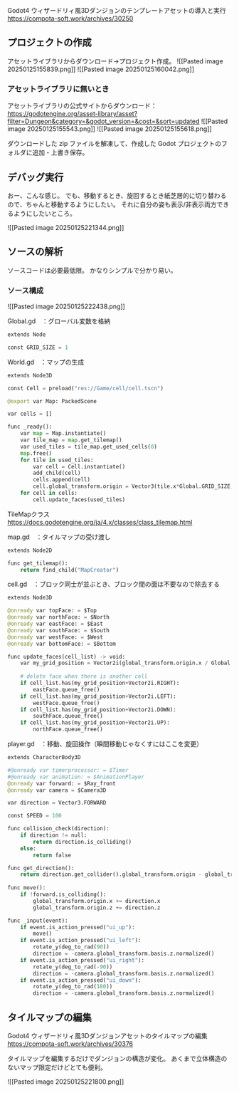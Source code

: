 
Godot4 ウィザードリィ風3Dダンジョンのテンプレートアセットの導入と実行
https://compota-soft.work/archives/30250

## プロジェクトの作成

アセットライブラリからダウンロード→プロジェクト作成。
![[Pasted image 20250125155839.png]]
![[Pasted image 20250125160042.png]]

### アセットライブラリに無いとき

アセットライブラリの公式サイトからダウンロード：
https://godotengine.org/asset-library/asset?filter=Dungeon&category=&godot_version=&cost=&sort=updated
![[Pasted image 20250125155543.png]]
![[Pasted image 20250125155618.png]]

ダウンロードした zip ファイルを解凍して、作成した Godot プロジェクトのフォルダに追加・上書き保存。

## デバッグ実行

おー、こんな感じ。
でも、移動するとき、旋回するとき紙芝居的に切り替わるので、ちゃんと移動するようにしたい。
それに自分の姿も表示/非表示両方できるようにしたいところ。

![[Pasted image 20250125221344.png]]

## ソースの解析

ソースコードは必要最低限。
かなりシンプルで分かり易い。

### ソース構成
![[Pasted image 20250125222438.png]]

Global.gd　：グローバル変数を格納
```python
extends Node

const GRID_SIZE = 1
```

World.gd　：マップの生成
```python
extends Node3D

const Cell = preload("res://Game/cell/cell.tscn")

@export var Map: PackedScene

var cells = []

func _ready():
	var map = Map.instantiate()
	var tile_map = map.get_tilemap()
	var used_tiles = tile_map.get_used_cells(0)
	map.free()
	for tile in used_tiles:
		var cell = Cell.instantiate()
		add_child(cell)
		cells.append(cell)
		cell.global_transform.origin = Vector3(tile.x*Global.GRID_SIZE, 0, tile.y*Global.GRID_SIZE)
	for cell in cells:
		cell.update_faces(used_tiles)
```

TileMapクラス
https://docs.godotengine.org/ja/4.x/classes/class_tilemap.html


map.gd　：タイルマップの受け渡し
```python
extends Node2D

func get_tilemap():
	return find_child("MapCreator")
```

cell.gd　：ブロック同士が並ぶとき、ブロック間の面は不要なので除去する
```python
extends Node3D

@onready var topFace: = $Top
@onready var northFace: = $North
@onready var eastFace: = $East
@onready var southFace: = $South
@onready var westFace: = $West
@onready var bottomFace: = $Bottom

func update_faces(cell_list) -> void:
	var my_grid_position = Vector2i(global_transform.origin.x / Global.GRID_SIZE, global_transform.origin.z / 1)
	
	# delete face when there is another cell
	if cell_list.has(my_grid_position+Vector2i.RIGHT):
		eastFace.queue_free()
	if cell_list.has(my_grid_position+Vector2i.LEFT):
		westFace.queue_free()
	if cell_list.has(my_grid_position+Vector2i.DOWN):
		southFace.queue_free()
	if cell_list.has(my_grid_position+Vector2i.UP):
		northFace.queue_free()
```

player.gd　：移動、旋回操作（瞬間移動じゃなくすにはここを変更）
```python
extends CharacterBody3D

#@onready var timerprocessor: = $Timer
#@onready var animation: = $AnimationPlayer
@onready var forward: = $Ray_front
@onready var camera = $Camera3D	

var direction = Vector3.FORWARD

const SPEED = 100

func collision_check(direction):
	if direction != null:
		return direction.is_colliding()
	else:
		return false

func get_direction():
	return direction.get_collider().global_transform.origin - global_transform.origin
	
func move():
	if !forward.is_colliding():
		global_transform.origin.x += direction.x
		global_transform.origin.z += direction.z

func _input(event):
	if event.is_action_pressed("ui_up"):
		move()
	if event.is_action_pressed("ui_left"):
		rotate_y(deg_to_rad(90))
		direction = -camera.global_transform.basis.z.normalized()
	if event.is_action_pressed("ui_right"):
		rotate_y(deg_to_rad(-90))
		direction = -camera.global_transform.basis.z.normalized()
	if event.is_action_pressed("ui_down"):
		rotate_y(deg_to_rad(180))
		direction = -camera.global_transform.basis.z.normalized()
```


## タイルマップの編集

Godot4 ウィザードリィ風3Dダンジョンアセットのタイルマップの編集
https://compota-soft.work/archives/30376

タイルマップを編集するだけでダンジョンの構造が変化。
あくまで立体構造のないマップ限定だけどとても便利。

![[Pasted image 20250125221800.png]]





